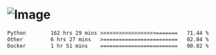 # ![Image](https://github.com/user-attachments/assets/5f2d2b12-d836-424c-876f-cb0c9a5d9144)

<!--START_SECTION:waka-->

```txt
Python        162 hrs 29 mins >>>>>>>>>>>>>>>>>>=======   71.44 %
Other         6 hrs 27 mins   >========================   02.84 %
Docker        1 hr 51 mins    =========================   00.82 %
```

<!--END_SECTION:waka-->
